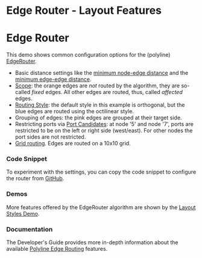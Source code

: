 <!--
 //////////////////////////////////////////////////////////////////////////////
 // @license
 // This file is part of yFiles for HTML 2.6.0.2.
 // Use is subject to license terms.
 //
 // Copyright (c) 2000-2023 by yWorks GmbH, Vor dem Kreuzberg 28,
 // 72070 Tuebingen, Germany. All rights reserved.
 //
 //////////////////////////////////////////////////////////////////////////////
-->
# Edge Router - Layout Features

# Edge Router

This demo shows common configuration options for the (polyline) [EdgeRouter](https://docs.yworks.com/yfileshtml/#/api/EdgeRouter).

- Basic distance settings like the [minimum node-edge distance](https://docs.yworks.com/yfileshtml/#/api/EdgeRouter#inimumNodeToEdgeDistance) and the [minimum edge-edge distance](https://docs.yworks.com/yfileshtml/#/api/EdgeRouterEdgeLayoutDescriptor#minimumEdgeToEdgeDistance).
- [Scope](https://docs.yworks.com/yfileshtml/#/api/EdgeRouter#scope): the orange edges are _not_ routed by the algorithm, they are so-called _fixed_ edges. All other edges are routed, thus, called _affected_ edges.
- [Routing Style](https://docs.yworks.com/yfileshtml/#/api/EdgeRouterEdgeLayoutDescriptor#routingStyle): the default style in this example is orthogonal, but the blue edges are routed using the octilinear style.
- Grouping of edges: the pink edges are grouped at their target side.
- Restricting ports via [Port Candidates](https://docs.yworks.com/yfileshtml/#/api/PortCandidate): at node '5' and node '7', ports are restricted to be on the left or right side (west/east). For other nodes the port sides are not restricted.
- [Grid routing](https://docs.yworks.com/yfileshtml/#/api/EdgeRouter#grid). Edges are routed on a 10x10 grid.

### Code Snippet

To experiment with the settings, you can copy the code snippet to configure the router from [GitHub](https://github.com/yWorks/yfiles-for-html-demos/blob/master/demos/layout-features/edge-router/EdgeRouter.ts).

### Demos

More features offered by the EdgeRouter algorithm are shown by the [Layout Styles Demo](../../showcase/layoutstyles/index.html?layout=edge-router&sample=edge-router).

### Documentation

The Developer's Guide provides more in-depth information about the available [Polyline Edge Routing](https://docs.yworks.com/yfileshtml/#/dguide/polyline_router_bus_routing) features.
